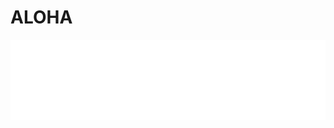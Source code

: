 # ALOHA

![Alt text](https://github.com/Julp04/Aloha/blob/master/Aloha%20Images/aloha_logo%403x.png)
